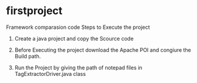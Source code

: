 # firstproject
Framework comparasion code
Steps to Execute the project

1. Create a java project and copy the Scource code 

2. Before Executing the project download the Apache POI and congiure the Build path.

3. Run the Project by giving the path of notepad files in TagExtractorDriver.java class

